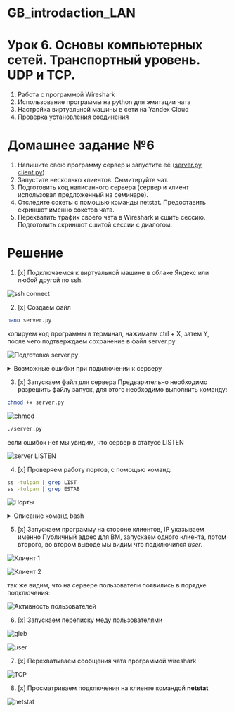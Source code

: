 # GB_introdaction_LAN

# Урок 6. Основы компьютерных сетей. Транспортный уровень. UDP и TCP.

1. Работа с программой Wireshark
2. Использование программы на python для эмитации чата
3. Настройка виртуальной машины в сети на Yandex Cloud
4. Проверка установления соединения

# Домашнее задание №6
1. Напишите свою программу сервер и запустите её ([server.py](https://github.com/gleb-erokhin/GB_introdaction_LAN/blob/6th/server.py), [client.py](https://github.com/gleb-erokhin/GB_introdaction_LAN/blob/6th/client.py))
2. Запустите несколько клиентов. Сымитируйте чат.
3. Подготовить код написанного сервера (сервер и клиент использовал предложенный на семинаре).
4. Отследите сокеты с помощью команды netstat. Предоставить скриншот именно сокетов чата.
5. Перехватить трафик своего чата в Wireshark и сшить сессию. Подготовить скриншот сшитой сессии с диалогом.

# Решение

1. [x] Подключаемся к виртуальной машине в облаке Яндекс или любой другой по ssh.

![ssh connect](https://github.com/gleb-erokhin/GB_introdaction_LAN/blob/6th/0.jpg)

2. [x] Cоздаем файл 
```bash
nano server.py 
```
копируем код программы в терминал, нажимаем ctrl + X, затем Y, после чего подтверждаем сохранение в файл server.py

![Подготовка server.py](https://github.com/gleb-erokhin/GB_introdaction_LAN/blob/6th/1.jpg)

<details>
    <summary>Возможные ошибки при подключении к серверу</summary>
В зависимости от настроек виртуальной машины могут быть проблемы с запуском сервера, уточните как настроен NAT в вашем хостинге. У меня Yandex Cloud, там необходимо в адресе сервера писать внутрений адрес IP и дальше он будет маршрутизироваться через One-to-One NAT на Публичный IP присвоенный ВМ.
</details>

3. [x] Запускаем файл для сервера
Предварительно необходимо разрешить файлу запуск, для этого необходимо выполнить команду:
```bash
chmod +x server.py 
```
![chmod](https://github.com/gleb-erokhin/GB_introdaction_LAN/blob/6th/2.jpg)

```bash
./server.py
```
если ошибок нет мы увидим, что сервер в статусе LISTEN

![server LISTEN](https://github.com/gleb-erokhin/GB_introdaction_LAN/blob/6th/3.jpg)

4. [x] Проверяем работу портов, с помощью команд:

```bash
ss -tulpan | grep LIST
ss -tulpan | grep ESTAB
```

![Порты](https://github.com/gleb-erokhin/GB_introdaction_LAN/blob/6th/9.jpg)

<details>
    <summary>Описание команд bash</summary>
ss -tulpan | grep LIST - фильтруем по регулярным выражениям только сокеты listen
    
ss -tulpan | grep ESTAB- фильтруем по регулярным выражениям только сокеты established

tu - порты TCP UDP
l - все сокеты в состояни и listen
p - выводить id процесса
a - все сокеты ip v4, v6
n - не резолвить ip адреса в имена доменов
</details>

5. [x] Запускаем программу на стороне клиентов, IP указываем именно Публичный адрес для ВМ, запускаем одного клиента, потом второго, во втором выводе мы видим что подключился *user*.

![Клиент 1](https://github.com/gleb-erokhin/GB_introdaction_LAN/blob/6th/5.jpg)

![Клиент 2](https://github.com/gleb-erokhin/GB_introdaction_LAN/blob/6th/6.jpg)

так же видим, что на сервере пользователи появились в порядке подключения:

![Активность пользователей](https://github.com/gleb-erokhin/GB_introdaction_LAN/blob/6th/4.jpg) 

6. [x] Запускаем переписку меду пользователями

![gleb](https://github.com/gleb-erokhin/GB_introdaction_LAN/blob/6th/7.jpg)

![user](https://github.com/gleb-erokhin/GB_introdaction_LAN/blob/6th/8.jpg)

7. [x] Перехватываем сообщения чата программой wireshark

![TCP](https://github.com/gleb-erokhin/GB_introdaction_LAN/blob/6th/10.jpg)

8. [x] Просматриваем подключения на клиенте командой **netstat**

![netstat](https://github.com/gleb-erokhin/GB_introdaction_LAN/blob/6th/11.jpg)

